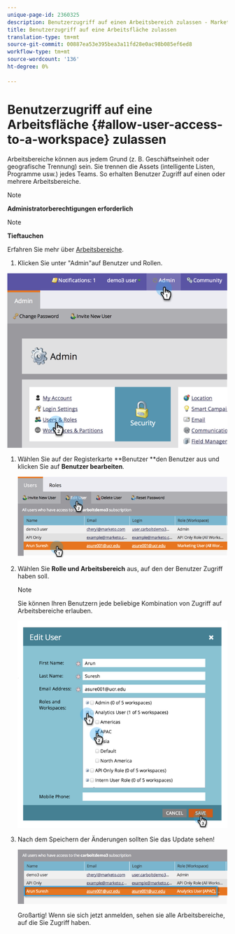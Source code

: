 ```yaml
---
unique-page-id: 2360325
description: Benutzerzugriff auf einen Arbeitsbereich zulassen - Marketing Docs - Produktdokumentation
title: Benutzerzugriff auf eine Arbeitsfläche zulassen
translation-type: tm+mt
source-git-commit: 00887ea53e395bea3a11fd28e0ac98b085ef6ed8
workflow-type: tm+mt
source-wordcount: '136'
ht-degree: 0%

---
```



# Benutzerzugriff auf eine Arbeitsfläche {#allow-user-access-to-a-workspace} zulassen

Arbeitsbereiche können aus jedem Grund (z. B. Geschäftseinheit oder geografische Trennung) sein. Sie trennen die Assets (intelligente Listen, Programme usw.) jedes Teams. So erhalten Benutzer Zugriff auf einen oder mehrere Arbeitsbereiche.

>[!NOTE]
>
>**Administratorberechtigungen erforderlich**

>[!NOTE]
>
>**Tieftauchen**
>
>Erfahren Sie mehr über [Arbeitsbereiche](understanding-workspaces-and-person-partitions.md).

1. Klicken Sie unter &quot;Admin&quot;auf Benutzer und Rollen.

![](assets/image2014-9-17-11-3a2-3a32.png)

1. Wählen Sie auf der Registerkarte **Benutzer **den Benutzer aus und klicken Sie auf **Benutzer bearbeiten**.

   ![](assets/image2014-9-17-11-3a2-3a46.png)

1. Wählen Sie **Rolle und Arbeitsbereich** aus, auf den der Benutzer Zugriff haben soll.

   >[!NOTE]
   >
   >Sie können Ihren Benutzern jede beliebige Kombination von Zugriff auf Arbeitsbereiche erlauben.

   ![](assets/image2014-9-17-11-3a3-3a16.png)

1. Nach dem Speichern der Änderungen sollten Sie das Update sehen!

   ![](assets/image2014-9-17-11-3a3-3a31.png)

   Großartig! Wenn sie sich jetzt anmelden, sehen sie alle Arbeitsbereiche, auf die Sie Zugriff haben.

